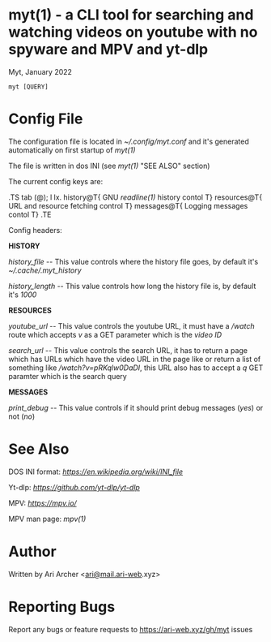 # myt(1) - a CLI tool for searching and watching videos on youtube with no spyware and MPV and yt-dlp

Myt, January 2022

```
myt [QUERY]
```



# Config File


The configuration file is located in _~/.config/myt.conf_ and it's generated
automatically on first startup of _myt(1)_

The file is written in dos INI (see _myt(1)_ "SEE ALSO" section)

The current config keys are:

.TS
tab (@);
l lx.
history@T{
    GNU _readline(1)_ history contol
T}
resources@T{
    URL and resource fetching control
T}
messages@T{
    Logging messages contol
T}
.TE

Config headers:


**HISTORY**  

_history_file_ -- This value controls where the history file goes, by default it's _~/.cache/.myt_history_

_history_length_ -- This value controls how long the history file is, by default it's _1000_


**RESOURCES**  

_youtube_url_ -- This value controls the youtube URL, it must have a _/watch_ route which accepts _v_ as a GET parameter which is the _video ID_

_search_url_ -- This value controls the search URL, it has to return a page which has URLs which have the video URL in the page like or return a list of something like _/watch?v=pRKqlw0DaDI_, this URL also has to accept a _q_ GET paramter which is the search query


**MESSAGES**  

_print_debug_ -- This value controls if it should print debug messages (_yes_) or not (_no_)



# See Also


DOS INI format: _https://en.wikipedia.org/wiki/INI_file_

Yt-dlp: _https://github.com/yt-dlp/yt-dlp_

MPV: _https://mpv.io/_

MPV man page: _mpv(1)_



# Author


Written by Ari Archer &lt;[ari@mail.ari-web](mailto:ari@mail.ari-web).xyz&gt;



# Reporting Bugs


Report any bugs or feature requests to https://ari-web.xyz/gh/myt issues

